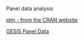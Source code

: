 Panel data analysis

[plm - from the CRAN website](https://cran.r-project.org/web/packages/plm/vignettes/A_plmPackage.html)


[GESIS Panel Data](https://www.gesis.org/en/gesis-panel/data)
